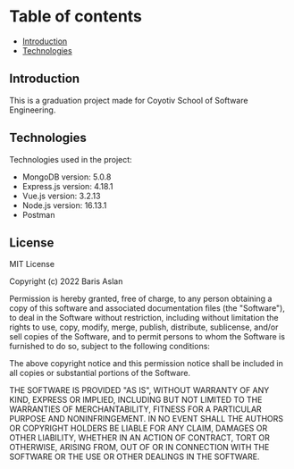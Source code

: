 # Table of contents
* [Introduction](#introduction)
* [Technologies](#technologies)

## Introduction
This is a graduation project made for Coyotiv School of Software Engineering.

## Technologies
Technologies used in the project:
* MongoDB version: 5.0.8
* Express.js version: 4.18.1
* Vue.js version: 3.2.13
* Node.js version: 16.13.1
* Postman

## License
MIT License

Copyright (c) 2022 Baris Aslan

Permission is hereby granted, free of charge, to any person obtaining a copy
of this software and associated documentation files (the "Software"), to deal
in the Software without restriction, including without limitation the rights
to use, copy, modify, merge, publish, distribute, sublicense, and/or sell
copies of the Software, and to permit persons to whom the Software is
furnished to do so, subject to the following conditions:

The above copyright notice and this permission notice shall be included in all
copies or substantial portions of the Software.

THE SOFTWARE IS PROVIDED "AS IS", WITHOUT WARRANTY OF ANY KIND, EXPRESS OR
IMPLIED, INCLUDING BUT NOT LIMITED TO THE WARRANTIES OF MERCHANTABILITY,
FITNESS FOR A PARTICULAR PURPOSE AND NONINFRINGEMENT. IN NO EVENT SHALL THE
AUTHORS OR COPYRIGHT HOLDERS BE LIABLE FOR ANY CLAIM, DAMAGES OR OTHER
LIABILITY, WHETHER IN AN ACTION OF CONTRACT, TORT OR OTHERWISE, ARISING FROM,
OUT OF OR IN CONNECTION WITH THE SOFTWARE OR THE USE OR OTHER DEALINGS IN THE
SOFTWARE.
